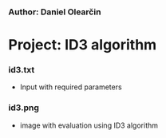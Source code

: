 ### Author: Daniel Olearčin
# Project: ID3 algorithm

### id3.txt
 - Input with required parameters

### id3.png
 - image with evaluation using ID3 algorithm
